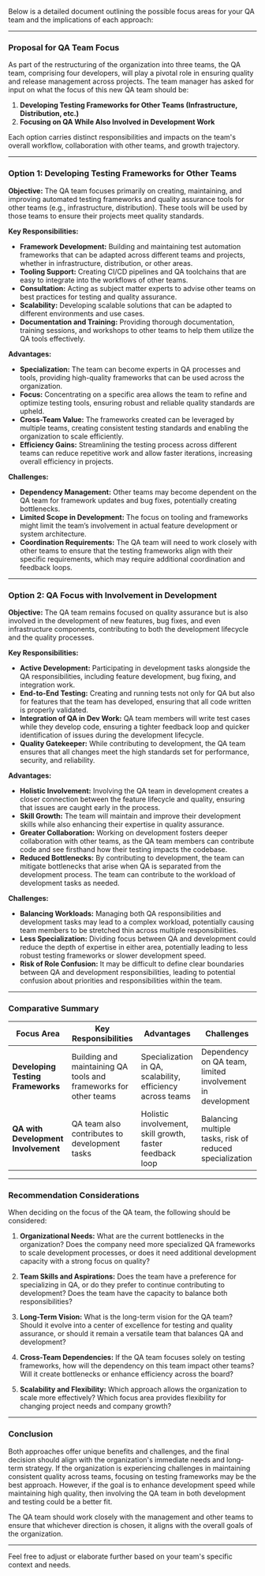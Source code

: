 Below is a detailed document outlining the possible focus areas for your QA team and the implications of each approach:

---

### Proposal for QA Team Focus

As part of the restructuring of the organization into three teams, the QA team, comprising four developers, will play a pivotal role in ensuring quality and release management across projects. The team manager has asked for input on what the focus of this new QA team should be: 

1. **Developing Testing Frameworks for Other Teams (Infrastructure, Distribution, etc.)**
2. **Focusing on QA While Also Involved in Development Work**

Each option carries distinct responsibilities and impacts on the team's overall workflow, collaboration with other teams, and growth trajectory.

---

### Option 1: **Developing Testing Frameworks for Other Teams**

**Objective:**
The QA team focuses primarily on creating, maintaining, and improving automated testing frameworks and quality assurance tools for other teams (e.g., infrastructure, distribution). These tools will be used by those teams to ensure their projects meet quality standards.

**Key Responsibilities:**
- **Framework Development:** Building and maintaining test automation frameworks that can be adapted across different teams and projects, whether in infrastructure, distribution, or other areas.
- **Tooling Support:** Creating CI/CD pipelines and QA toolchains that are easy to integrate into the workflows of other teams.
- **Consultation:** Acting as subject matter experts to advise other teams on best practices for testing and quality assurance.
- **Scalability:** Developing scalable solutions that can be adapted to different environments and use cases.
- **Documentation and Training:** Providing thorough documentation, training sessions, and workshops to other teams to help them utilize the QA tools effectively.

**Advantages:**
- **Specialization:** The team can become experts in QA processes and tools, providing high-quality frameworks that can be used across the organization.
- **Focus:** Concentrating on a specific area allows the team to refine and optimize testing tools, ensuring robust and reliable quality standards are upheld.
- **Cross-Team Value:** The frameworks created can be leveraged by multiple teams, creating consistent testing standards and enabling the organization to scale efficiently.
- **Efficiency Gains:** Streamlining the testing process across different teams can reduce repetitive work and allow faster iterations, increasing overall efficiency in projects.

**Challenges:**
- **Dependency Management:** Other teams may become dependent on the QA team for framework updates and bug fixes, potentially creating bottlenecks.
- **Limited Scope in Development:** The focus on tooling and frameworks might limit the team’s involvement in actual feature development or system architecture.
- **Coordination Requirements:** The QA team will need to work closely with other teams to ensure that the testing frameworks align with their specific requirements, which may require additional coordination and feedback loops.

---

### Option 2: **QA Focus with Involvement in Development**

**Objective:**
The QA team remains focused on quality assurance but is also involved in the development of new features, bug fixes, and even infrastructure components, contributing to both the development lifecycle and the quality processes.

**Key Responsibilities:**
- **Active Development:** Participating in development tasks alongside the QA responsibilities, including feature development, bug fixing, and integration work.
- **End-to-End Testing:** Creating and running tests not only for QA but also for features that the team has developed, ensuring that all code written is properly validated.
- **Integration of QA in Dev Work:** QA team members will write test cases while they develop code, ensuring a tighter feedback loop and quicker identification of issues during the development lifecycle.
- **Quality Gatekeeper:** While contributing to development, the QA team ensures that all changes meet the high standards set for performance, security, and reliability.

**Advantages:**
- **Holistic Involvement:** Involving the QA team in development creates a closer connection between the feature lifecycle and quality, ensuring that issues are caught early in the process.
- **Skill Growth:** The team will maintain and improve their development skills while also enhancing their expertise in quality assurance.
- **Greater Collaboration:** Working on development fosters deeper collaboration with other teams, as the QA team members can contribute code and see firsthand how their testing impacts the codebase.
- **Reduced Bottlenecks:** By contributing to development, the team can mitigate bottlenecks that arise when QA is separated from the development process. The team can contribute to the workload of development tasks as needed.

**Challenges:**
- **Balancing Workloads:** Managing both QA responsibilities and development tasks may lead to a complex workload, potentially causing team members to be stretched thin across multiple responsibilities.
- **Less Specialization:** Dividing focus between QA and development could reduce the depth of expertise in either area, potentially leading to less robust testing frameworks or slower development speed.
- **Risk of Role Confusion:** It may be difficult to define clear boundaries between QA and development responsibilities, leading to potential confusion about priorities and responsibilities within the team.

---

### Comparative Summary

| Focus Area                          | Key Responsibilities                                    | Advantages                                                   | Challenges                                                    |
| ----------------------------------- | ------------------------------------------------------- | ------------------------------------------------------------ | -------------------------------------------------------------- |
| **Developing Testing Frameworks**    | Building and maintaining QA tools and frameworks for other teams | Specialization in QA, scalability, efficiency across teams   | Dependency on QA team, limited involvement in development        |
| **QA with Development Involvement** | QA team also contributes to development tasks            | Holistic involvement, skill growth, faster feedback loop     | Balancing multiple tasks, risk of reduced specialization        |

---

### Recommendation Considerations

When deciding on the focus of the QA team, the following should be considered:

1. **Organizational Needs:** What are the current bottlenecks in the organization? Does the company need more specialized QA frameworks to scale development processes, or does it need additional development capacity with a strong focus on quality?
   
2. **Team Skills and Aspirations:** Does the team have a preference for specializing in QA, or do they prefer to continue contributing to development? Does the team have the capacity to balance both responsibilities?

3. **Long-Term Vision:** What is the long-term vision for the QA team? Should it evolve into a center of excellence for testing and quality assurance, or should it remain a versatile team that balances QA and development?

4. **Cross-Team Dependencies:** If the QA team focuses solely on testing frameworks, how will the dependency on this team impact other teams? Will it create bottlenecks or enhance efficiency across the board?

5. **Scalability and Flexibility:** Which approach allows the organization to scale more effectively? Which focus area provides flexibility for changing project needs and company growth?

---

### Conclusion

Both approaches offer unique benefits and challenges, and the final decision should align with the organization's immediate needs and long-term strategy. If the organization is experiencing challenges in maintaining consistent quality across teams, focusing on testing frameworks may be the best approach. However, if the goal is to enhance development speed while maintaining high quality, then involving the QA team in both development and testing could be a better fit.

The QA team should work closely with the management and other teams to ensure that whichever direction is chosen, it aligns with the overall goals of the organization.

--- 

Feel free to adjust or elaborate further based on your team's specific context and needs.